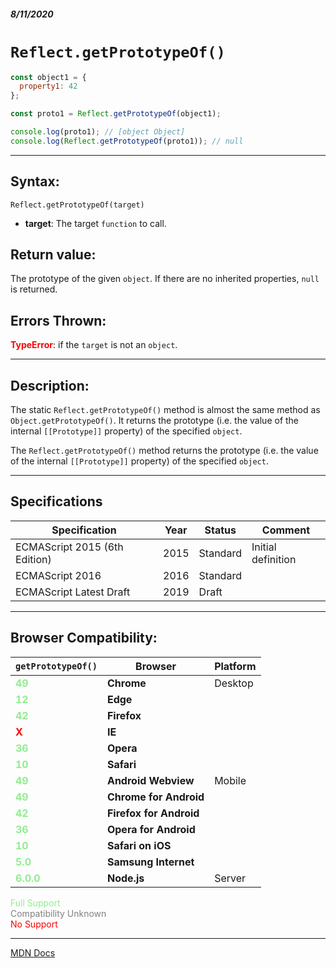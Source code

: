 ##### 8/11/2020
# `Reflect.getPrototypeOf()`

```js
const object1 = {
  property1: 42
};

const proto1 = Reflect.getPrototypeOf(object1);

console.log(proto1); // [object Object]
console.log(Reflect.getPrototypeOf(proto1)); // null
```

---

## Syntax:
`Reflect.getPrototypeOf(target)`

* **target**: The target `function` to call.

## Return value:
The prototype of the given `object`. If there are no inherited properties, `null` is returned.

## Errors Thrown:
<span style="color: red">**TypeError**</span>: if the `target` is not an `object`. 

---

## Description:
The static `Reflect.getPrototypeOf()` method is almost the same method as `Object.getPrototypeOf()`. It returns the prototype (i.e. the value of the internal `[[Prototype]]` property) of the specified `object`.

The `Reflect.getPrototypeOf()` method returns the prototype (i.e. the value of the internal `[[Prototype]]` property) of the specified `object`.

---

## Specifications
| Specification | Year | Status | Comment |
|---|---|---|---|
| ECMAScript 2015 (6th Edition) | 2015 | Standard | Initial definition |
| ECMAScript 2016 | 2016 | Standard |  |
| ECMAScript Latest Draft | 2019 | Draft |  |

---

## Browser Compatibility:
| `getPrototypeOf()` | Browser | Platform |
|---|---|---|
| <span style="color: lightgreen">**49**</span> | **Chrome** | Desktop | 
| <span style="color: lightgreen">**12**</span> | **Edge** || 
| <span style="color: lightgreen">**42**</span> | **Firefox** || 
| <span style="color: red">**X**</span> | **IE** || 
| <span style="color: lightgreen">**36**</span> | **Opera** || 
| <span style="color: lightgreen">**10**</span> | **Safari** || 
| <span style="color: lightgreen">**49**</span> | **Android Webview** | Mobile | 
| <span style="color: lightgreen">**49**</span> | **Chrome for Android** || 
| <span style="color: lightgreen">**42**</span> | **Firefox for Android** || 
| <span style="color: lightgreen">**36**</span> | **Opera for Android** || 
| <span style="color: lightgreen">**10**</span> | **Safari on iOS** || 
| <span style="color: lightgreen">**5.0**</span> | **Samsung Internet** || 
| <span style="color: lightgreen">**6.0.0**</span> | **Node.js** | Server | 

<span style="color: lightgreen">Full Support</span>  
<span style="color: grey">Compatibility Unknown</span>  
<span style="color: red">No Support</span>

---

[MDN Docs](https://developer.mozilla.org/en-US/docs/Web/JavaScript/Reference/Global_Objects/Reflect/getPrototypeOf)